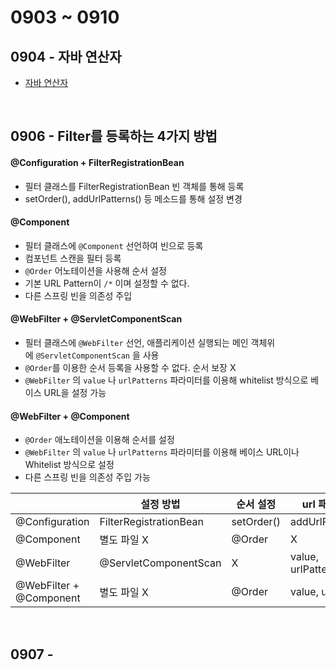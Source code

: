 # 0903 ~ 0910

## 0904 - 자바 연산자
- [자바 연산자](https://velog.io/@ahnjs/3%EC%A3%BC%EC%B0%A8-%EC%97%B0%EC%82%B0%EC%9E%90)

<br>

## 0906 - Filter를 등록하는 4가지 방법
#### @Configuration + FilterRegistrationBean
- 필터 클래스를 FilterRegistrationBean 빈 객체를 통해 등록
- setOrder(), addUrlPatterns() 등 메소드를 통해 설정 변경

#### @Component
- 필터 클래스에 `@Component` 선언하여 빈으로 등록
- 컴포넌트 스캔을 필터 등록 
- `@Order` 어노테이션을 사용해 순서 설정
- 기본 URL Pattern이 `/*` 이며 설정할 수 없다.
- 다른 스프링 빈을 의존성 주입

#### @WebFilter + @ServletComponentScan
- 필터 클래스에 `@WebFilter` 선언, 애플리케이션 실행되는 메인 객체위에 `@ServletComponentScan` 을 사용
- `@Order`를 이용한 순서 등록을 사용할 수 없다. 순서 보장 X
- `@WebFilter` 의 `value` 나 `urlPatterns` 파라미터를 이용해 whitelist 방식으로 베이스 URL을 설정 가능

#### @WebFilter + @Component
- `@Order` 애노테이션을 이용해 순서를 설정
- `@WebFilter` 의 `value` 나 `urlPatterns` 파라미터를 이용해 베이스 URL이나 Whitelist 방식으로 설정
- 다른 스프링 빈을 의존성 주입 가능


|                         | 설정 방법              | 순서 설정  | url 패턴 적용      |
| ----------------------- | ---------------------- | ---------- | ------------------ |
| @Configuration          | FilterRegistrationBean | setOrder() | addUrlPatterns()   |
| @Component              | 별도 파일 X            | @Order     | X                  |
| @WebFilter              | @ServletComponentScan  | X          | value, urlPatterns |
| @WebFilter + @Component | 별도 파일 X            | @Order     | value, urlPattern  |

<br>

## 0907 - 
### 